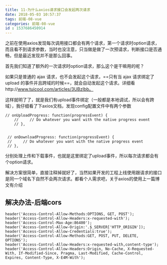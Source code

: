 ```yaml
---
title: 11-为什么axios请求接口会发起两次请求
date: 2018-05-03 10:57:37
tags: 前端-08-vue
categories: 前端-08-vue
id : 1537686450914
---
```

之前在使用axios发现每次调用接口都会有两个请求，第一个请求时option请求，而且看不到请求参数，当时也没注意，只当做是做了一次预请求，判断接口是否通畅，但是最近发现并不是那么回事。

首先我们知道了额外的一次请求时option请求，那么这个是干嘛用的呢？

如果只是普通的 ajax 请求，也不会发起这个请求，==只有当 ajax 请求绑定了 upload 的事件并且跨域的时候==，就会自动发起这个请求。详细看http://www.tuicool.com/articles/3UBzIbb。

这样就明了了，就是我们有upload事件绑定（一般都是本地调试，所以会有跨域），我仔细看了下axios文档，发现config配置文件中有两个参数


```
// onUploadProgress: function(progressEvent) {
    //     // Do whatever you want with the native progress event
    // },


 // onDownloadProgress: function(progressEvent) {
 //     // Do whatever you want with the native progress event
 // },
```
分别处理上传和下载事件，也就是这里绑定了upload事件，所以每次请求都会有个option请求。

解决方案很简单，直接注释掉就好了，当然如果开发的工程上线使用跟请求的接口是同一个域名下自然不会两次请求。都看个人需求吧，关于axios的使用上一篇博文有介绍

## 解决办法-后端cors

```
header('Access-Control-Allow-Methods:OPTIONS, GET, POST');
header('Access-Control-Allow-Headers:x-requested-with');
header('Access-Control-Max-Age:86400');  
header('Access-Control-Allow-Origin:'.$_SERVER['HTTP_ORIGIN']);
header('Access-Control-Allow-Credentials:true');
header('Access-Control-Allow-Methods:GET, POST, PUT, DELETE, OPTIONS');
header('Access-Control-Allow-Headers:x-requested-with,content-type');
header('Access-Control-Allow-Headers:Origin, No-Cache, X-Requested-With, If-Modified-Since, Pragma, Last-Modified, Cache-Control, Expires, Content-Type, X-E4M-With');
```

